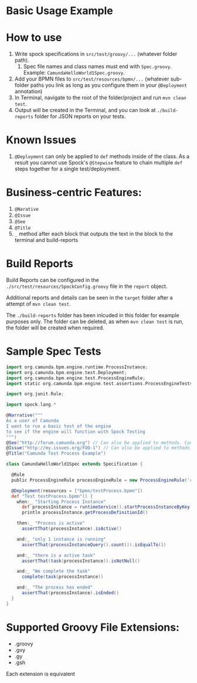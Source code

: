# Basic Usage Example

# How to use

1. Write spock specifications in `src/test/groovy/...` (whatever folder path).
    1. Spec file names and class names must end with `Spec.groovy`.  Example: `CamundaHelloWorld1Spec.groovy`. 
1. Add your BPMN files to `src/test/resources/bpmn/...` (whatever sub-folder paths you link as long as you configure them in your `@Deployment` annotation)
1. In Terminal, navigate to the root of the folder/project and run `mvn clean test`.
1. Output will be created in the Terminal, and you can look at `./build-reports` folder for JSON reports on your tests.


# Known Issues

1. `@Deployment` can only be applied to `def` methods inside of the class.  As a result you cannot use Spock's `@Stepwise` feature to chain multiple `def` steps together for a single test/deployment.


# Business-centric Features:

1. `@Narative`
1. `@Issue`
1. `@See`
1. `@Title`
1. `_` method after each block that outputs the text in the block to the terminal and build-reports


# Build Reports

Build Reports can be configured in the `./src/test/resources/SpockConfig.groovy` file in the `report` object.

Additional reports and details can be seen in the `target` folder after a attempt of `mvn clean test`.

The `./build-reports` folder has been inlcuded in this folder for example purposes only.  The folder can be deleted, as when `mvn clean test` is run, the folder will be created when required.

# Sample Spec Tests

```groovy
import org.camunda.bpm.engine.runtime.ProcessInstance;
import org.camunda.bpm.engine.test.Deployment;
import org.camunda.bpm.engine.test.ProcessEngineRule;
import static org.camunda.bpm.engine.test.assertions.ProcessEngineTests.*;

import org.junit.Rule;

import spock.lang.*

@Narrative("""
As a user of Camunda
I want to run a basic test of the engine
to see if the engine will function with Spock Testing
""")
@See("http://forum.camunda.org") // Can also be applied to methods. Can be a array.
@Issue("http://my.issues.org/FOO-1") // Can also be applied to methods. Can be a array.
@Title("Camunda Test Process Example")

class CamundaHelloWorld1Spec extends Specification {

  @Rule
  public ProcessEngineRule processEngineRule = new ProcessEngineRule('camunda_config/camunda.cfg.xml');

  @Deployment(resources = ["bpmn/testProcess.bpmn"])
  def "Test testProcess.bpmn"() {
    when:_ "Starting Process Instance"
      def processInstance = runtimeService().startProcessInstanceByKey("testProcess")
      println processInstance.getProcessDefinitionId()

    then:_ "Process is active"
      assertThat(processInstance).isActive()

    and:_ "only 1 instance is running"
      assertThat(processInstanceQuery().count()).isEqualTo(1)

    and:_ "there is a active task"
      assertThat(task(processInstance)).isNotNull()

    and:_ "We complete the task"
      complete(task(processInstance))

    and:_ "The process has ended"
      assertThat(processInstance).isEnded()
  }
}
```


# Supported Groovy File Extensions:

- .groovy
- .gvy
- .gy
- .gsh

Each extension is equivalent